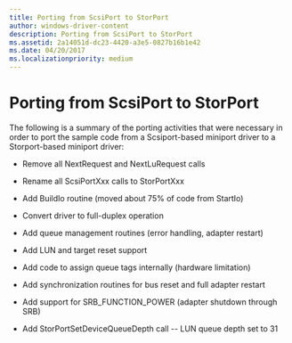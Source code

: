```yaml
---
title: Porting from ScsiPort to StorPort
author: windows-driver-content
description: Porting from ScsiPort to StorPort
ms.assetid: 2a14051d-dc23-4420-a3e5-0827b16b1e42
ms.date: 04/20/2017
ms.localizationpriority: medium
---
```


# Porting from ScsiPort to StorPort


The following is a summary of the porting activities that were necessary in order to port the sample code from a Scsiport-based miniport driver to a Storport-based miniport driver:

-   Remove all NextRequest and NextLuRequest calls

-   Rename all ScsiPortXxx calls to StorPortXxx

-   Add BuildIo routine (moved about 75% of code from StartIo)

-   Convert driver to full-duplex operation

-   Add queue management routines (error handling, adapter restart)

-   Add LUN and target reset support

-   Add code to assign queue tags internally (hardware limitation)

-   Add synchronization routines for bus reset and full adapter restart

-   Add support for SRB\_FUNCTION\_POWER (adapter shutdown through SRB)

-   Add StorPortSetDeviceQueueDepth call -- LUN queue depth set to 31

 

 




